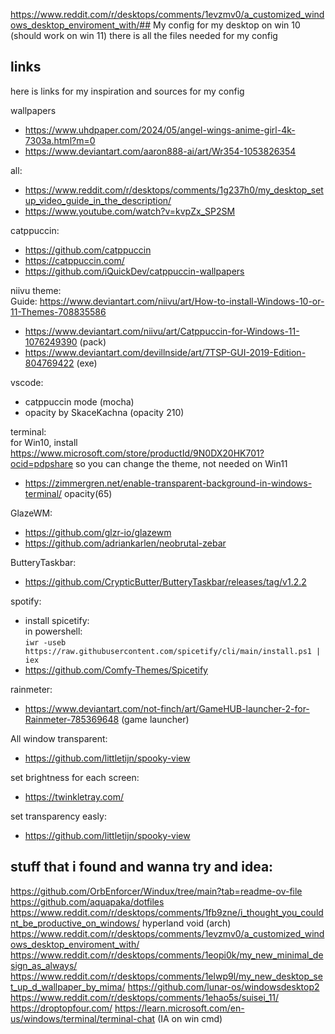 https://www.reddit.com/r/desktops/comments/1evzmv0/a_customized_windows_desktop_enviroment_with/## My config for my desktop on win 10 (should work on win 11)
there is all the files needed for my config

## links

here is links for my inspiration and sources for my config
  
wallpapers
- https://www.uhdpaper.com/2024/05/angel-wings-anime-girl-4k-7303a.html?m=0
- https://www.deviantart.com/aaron888-ai/art/Wr354-1053826354

all:  
- https://www.reddit.com/r/desktops/comments/1g237h0/my_desktop_setup_video_guide_in_the_description/
- https://www.youtube.com/watch?v=kvpZx_SP2SM

catppuccin:  
- https://github.com/catppuccin  
- https://catppuccin.com/  
- https://github.com/iQuickDev/catppuccin-wallpapers

niivu theme:  
  Guide: https://www.deviantart.com/niivu/art/How-to-install-Windows-10-or-11-Themes-708835586
- https://www.deviantart.com/niivu/art/Catppuccin-for-Windows-11-1076249390 (pack)
- https://www.deviantart.com/devillnside/art/7TSP-GUI-2019-Edition-804769422 (exe)

vscode:  
- catppuccin mode (mocha)  
- opacity by SkaceKachna (opacity 210)

terminal:  
  for Win10, install https://www.microsoft.com/store/productId/9N0DX20HK701?ocid=pdpshare so you can change the theme, not needed on Win11
- https://zimmergren.net/enable-transparent-background-in-windows-terminal/
    opacity(65)

GlazeWM:  
- https://github.com/glzr-io/glazewm
- https://github.com/adriankarlen/neobrutal-zebar

ButteryTaskbar:  
- https://github.com/CrypticButter/ButteryTaskbar/releases/tag/v1.2.2

spotify:
 - install spicetify:  
    in powershell:  
    `iwr -useb https://raw.githubusercontent.com/spicetify/cli/main/install.ps1 | iex`
- https://github.com/Comfy-Themes/Spicetify

rainmeter:
  - https://www.deviantart.com/not-finch/art/GameHUB-launcher-2-for-Rainmeter-785369648 (game launcher)

All window transparent:
 - https://github.com/littletijn/spooky-view

set brightness for each screen:
 - https://twinkletray.com/

set transparency easly:
  - https://github.com/littletijn/spooky-view


## stuff that i found and wanna try and idea:

https://github.com/OrbEnforcer/Windux/tree/main?tab=readme-ov-file
https://github.com/aquapaka/dotfiles
https://www.reddit.com/r/desktops/comments/1fb9zne/i_thought_you_couldnt_be_productive_on_windows/
hyperland void (arch)
https://www.reddit.com/r/desktops/comments/1evzmv0/a_customized_windows_desktop_enviroment_with/
https://www.reddit.com/r/desktops/comments/1eopi0k/my_new_minimal_design_as_always/
https://www.reddit.com/r/desktops/comments/1elwp9l/my_new_desktop_set_up_d_wallpaper_by_mima/
https://github.com/lunar-os/windowsdesktop2
https://www.reddit.com/r/desktops/comments/1ehao5s/suisei_11/
https://droptopfour.com/
https://learn.microsoft.com/en-us/windows/terminal/terminal-chat (IA on win cmd)